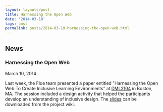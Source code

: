```yaml
---
layout: layouts/post
title: Harnessing the Open Web
date: '2014-03-10'
tags: post
permalink: posts/2014-03-10-harnessing-the-open-web.html
---
```

<article class="floe-content floe-news-item">
                <h2> News </h2>
                <h3>Harnessing the Open Web</h3>
                <time class="floe-date" datetime="2014-03-10">March 10, 2014</time>
                <p>Last week, the Floe team presented a paper entitled
                    "Harnessing the Open Web To Create Inclusive Learning Environments" at
                    <a href="http://dml2014.dmlhub.net/">DML2104</a> in Boston, MA. The session included a design activity that helped the participants develop an understanding of inclusive design.
                    The <a href="http://wiki.fluidproject.org/download/attachments/1707985/DigitalMediaLearning.key?version=1&modificationDate=1398183713676&api=v2">slides</a> can be downloaded from the project wiki.
                </p>
            </article>
